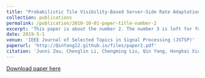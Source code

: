 ```yaml
---
title: "Probabilistic Tile Visibility-Based Server-Side Rate Adaptation for Adaptive 360-Degree Video Streaming"
collection: publications
permalink: /publication/2010-10-01-paper-title-number-2
excerpt: 'This paper is about the number 2. The number 3 is left for future work.'
date: 2019-5-1
venue: 'IEEE Journal of Selected Topics in Signal Processing (JSTSP)'
paperurl: 'http://QinYang12.github.io/files/paper2.pdf'
citation: 'Junni Zou, Chenglin Li, Chengming Liu, Qin Yang, Hongkai Xiong, Eckehard Steinbach, “Probabilistic Tile Visibility-Based Server-Side Rate Adaptation for Adaptive 360-Degree Video Streaming”, accepted by IEEE Journal of Selected Topics in Signal Processing.'
---
```

[Download paper here](http://QinYang12.github.io/files/paper2.pdf)
